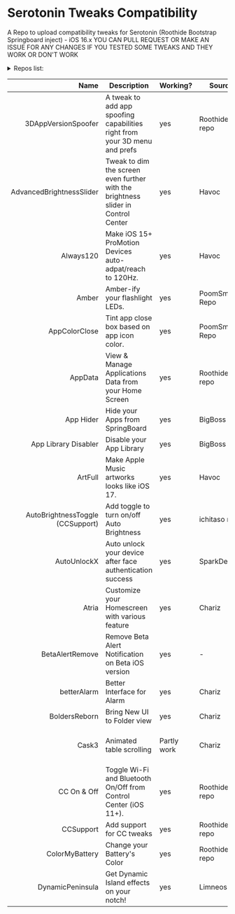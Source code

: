 # Serotonin Tweaks Compatibility
A Repo to upload compatibility tweaks for Serotonin (Roothide Bootstrap Springboard inject) - iOS 16.x 
YOU CAN PULL REQUEST OR MAKE AN ISSUE FOR ANY CHANGES IF YOU TESTED SOME TWEAKS AND THEY WORK OR DON'T WORK

<details>
<summary>Repos list:</summary>
---
> Chariz: https://repo.chariz.com/
  Havoc: https://havoc.app/
  Roothide: https://roothide.github.io/
  iCrazeiOS: https://repo.icrazeios.com/
  BigBoss: https://apt.thebigboss.org/reprofiles/cydia/
  CreatureCoding: https://creaturecoding.com/repo/
  ETHN's Repo: https://nahtedetihw.github.io/
  Ginsu Tweaks: https://ginsu.dev/repo/https://ichitaso.com/apt/
  Acreson Mirror-Rootless: acreson.github.io/mirror-rootless
  Ivano Bilenchi: https://ib-soft.net/repo/
  ichitaso repository: https://ichitaso.com/apt/
  KingPuffdaddi's Repo: https://kingpuffdaddi.github.io/
  Nezuko's Repo: https://siieo.github.io/
  NoW4U2Kid: https://now4u2kid.github.io/
  opa334's Repo: https://opa334.github.io/
  P2KDev's Repo: https://p2kdev.github.io/repo/
  SparkDev: https://sparkdev.me/
  Limneos Repo: http://limneos.net/repo/
  JunesiPhone: http://junesiphone.com/supersecret/
</details>

| Name                             | Description	                                                                     | Working?            | Source            | Note         |
| -------------------------------: | --------------------------------------------------------------------------------- | ------------------- | ----------------- | ------------ |
| 3DAppVersionSpoofer              | A tweak to add app spoofing capabilities right from your 3D menu and prefs        | yes                 | Roothide's repo   | -            |
| AdvancedBrightnessSlider         | Tweak to dim the screen even further with the brightness slider in Control Center | yes                 | Havoc             | -            |
| Always120                        | Make iOS 15+ ProMotion Devices auto-adpat/reach to 120Hz.                         | yes                 | Havoc             | -            |
| Amber                            | Amber-ify your flashlight LEDs.                                                   | yes                 | PoomSmart's Repo  | -            |
| AppColorClose                    | Tint app close box based on app icon color.                                       | yes                 | PoomSmart's Repo  | -            |
| AppData                          | View & Manage Applications Data from your Home Screen                             | yes                 | Roothide's repo   | -            |
| App Hider                        | Hide your Apps from SpringBoard                                                   | yes                 | BigBoss           | -            |
| App Library Disabler             | Disable your App Library                                                          | yes                 | BigBoss           | -            |
| ArtFull                          | Make Apple Music artworks looks like iOS 17.                                      | yes                 | Havoc             | -            |
| AutoBrightnessToggle (CCSupport) | Add toggle to turn on/off Auto Brightness                                         | yes                 | ichitaso repo     | -            |
| AutoUnlockX                      | Auto unlock your device after face authentication success                         | yes                 | SparkDev          | -            |
| Atria                            | Customize your Homescreen with various feature                                    | yes                 | Chariz            | -            |
| BetaAlertRemove                  | Remove Beta Alert Notification on Beta iOS version                                | yes                 | -                 | -            |
| betterAlarm                      | Better Interface for Alarm                                                        | yes                 | Chariz            | -            |
| BoldersReborn                    | Bring New UI to Folder view                                                       | yes                 | Chariz            | -            |
| Cask3                            | Animated table scrolling                                                          | Partly work         | Chariz            | [Patched version for Serotonin](https://github.com/dfnt-notsuy/Serotonin-Tweaks-Compatibility/raw/main/Debs/cask3patch.deb)   |
| CC On & Off                      | Toggle Wi-Fi and Bluetooth On/Off from Control Center (iOS 11+).                  | yes                 | Roothide's repo   | -            |
| CCSupport                        | Add support for CC tweaks                                                         | yes                 | Roothide's repo   | -            |
| ColorMyBattery                   | Change your Battery's Color                                                       | yes                 | Roothide's repo   | -            |
| DynamicPeninsula                 | Get Dynamic Island effects on your notch!                                         | yes                 | Limneos           | -            |
